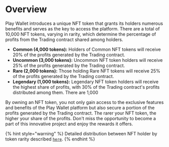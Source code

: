 # Overview

Play Wallet introduces a unique NFT token that grants its holders numerous benefits and serves as the key to access the platform. There are a total of 10,000 NFT tokens, varying in rarity, which determine the percentage of profits from the Trading contract shared among holders.

* **Common (4,000 tokens):** Holders of Common NFT tokens will receive 20% of the profits generated by the Trading contract.
* **Uncommon (3,000 tokens):** Uncommon NFT token holders will receive 25% of the profits generated by the Trading contract.
* **Rare (2,000 tokens):** Those holding Rare NFT tokens will receive 25% of the profits generated by the Trading contract.
* **Legendary (1,000 tokens):** Legendary NFT token holders will receive the highest share of profits, with 30% of the Trading contract's profits distributed among them. There are 1,000

By owning an NFT token, you not only gain access to the exclusive features and benefits of the Play Wallet platform but also secure a portion of the profits generated by the Trading contract. The rarer your NFT token, the higher your share of the profits. Don't miss the opportunity to become a part of this innovative project and enjoy the rewards it offers.

{% hint style="warning" %}
Detailed distribution between NFT holder by token rarity described [`here`](../../rewards/nft-holder.md).
{% endhint %}

